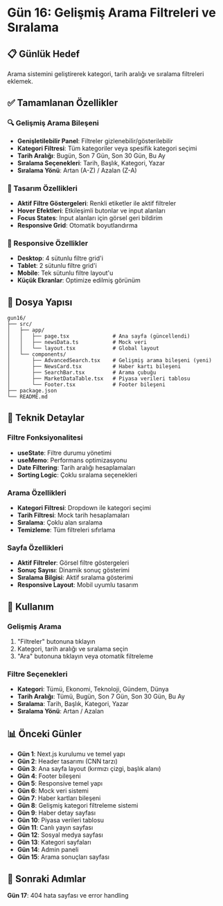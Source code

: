 # Gün 16: Gelişmiş Arama Filtreleri ve Sıralama

## 📋 Günlük Hedef
Arama sistemini geliştirerek kategori, tarih aralığı ve sıralama filtreleri eklemek.

## ✅ Tamamlanan Özellikler

### 🔍 Gelişmiş Arama Bileşeni
- **Genişletilebilir Panel**: Filtreler gizlenebilir/gösterilebilir
- **Kategori Filtresi**: Tüm kategoriler veya spesifik kategori seçimi
- **Tarih Aralığı**: Bugün, Son 7 Gün, Son 30 Gün, Bu Ay
- **Sıralama Seçenekleri**: Tarih, Başlık, Kategori, Yazar
- **Sıralama Yönü**: Artan (A-Z) / Azalan (Z-A)

### 🎨 Tasarım Özellikleri
- **Aktif Filtre Göstergeleri**: Renkli etiketler ile aktif filtreler
- **Hover Efektleri**: Etkileşimli butonlar ve input alanları
- **Focus States**: Input alanları için görsel geri bildirim
- **Responsive Grid**: Otomatik boyutlandırma

### 📱 Responsive Özellikler
- **Desktop**: 4 sütunlu filtre grid'i
- **Tablet**: 2 sütunlu filtre grid'i
- **Mobile**: Tek sütunlu filtre layout'u
- **Küçük Ekranlar**: Optimize edilmiş görünüm

## 📁 Dosya Yapısı

```
gun16/
├── src/
│   ├── app/
│   │   ├── page.tsx              # Ana sayfa (güncellendi)
│   │   ├── newsData.ts           # Mock veri
│   │   └── layout.tsx            # Global layout
│   └── components/
│       ├── AdvancedSearch.tsx    # Gelişmiş arama bileşeni (yeni)
│       ├── NewsCard.tsx          # Haber kartı bileşeni
│       ├── SearchBar.tsx         # Arama çubuğu
│       ├── MarketDataTable.tsx   # Piyasa verileri tablosu
│       └── Footer.tsx            # Footer bileşeni
├── package.json
└── README.md
```

## 🔧 Teknik Detaylar

### Filtre Fonksiyonalitesi
- **useState**: Filtre durumu yönetimi
- **useMemo**: Performans optimizasyonu
- **Date Filtering**: Tarih aralığı hesaplamaları
- **Sorting Logic**: Çoklu sıralama seçenekleri

### Arama Özellikleri
- **Kategori Filtresi**: Dropdown ile kategori seçimi
- **Tarih Filtresi**: Mock tarih hesaplamaları
- **Sıralama**: Çoklu alan sıralama
- **Temizleme**: Tüm filtreleri sıfırlama

### Sayfa Özellikleri
- **Aktif Filtreler**: Görsel filtre göstergeleri
- **Sonuç Sayısı**: Dinamik sonuç gösterimi
- **Sıralama Bilgisi**: Aktif sıralama gösterimi
- **Responsive Layout**: Mobil uyumlu tasarım

## 🚀 Kullanım

### Gelişmiş Arama
1. "Filtreler" butonuna tıklayın
2. Kategori, tarih aralığı ve sıralama seçin
3. "Ara" butonuna tıklayın veya otomatik filtreleme

### Filtre Seçenekleri
- **Kategori**: Tümü, Ekonomi, Teknoloji, Gündem, Dünya
- **Tarih Aralığı**: Tümü, Bugün, Son 7 Gün, Son 30 Gün, Bu Ay
- **Sıralama**: Tarih, Başlık, Kategori, Yazar
- **Sıralama Yönü**: Artan / Azalan

## 📊 Önceki Günler

- **Gün 1**: Next.js kurulumu ve temel yapı
- **Gün 2**: Header tasarımı (CNN tarzı)
- **Gün 3**: Ana sayfa layout (kırmızı çizgi, başlık alanı)
- **Gün 4**: Footer bileşeni
- **Gün 5**: Responsive temel yapı
- **Gün 6**: Mock veri sistemi
- **Gün 7**: Haber kartları bileşeni
- **Gün 8**: Gelişmiş kategori filtreleme sistemi
- **Gün 9**: Haber detay sayfası
- **Gün 10**: Piyasa verileri tablosu
- **Gün 11**: Canlı yayın sayfası
- **Gün 12**: Sosyal medya sayfası
- **Gün 13**: Kategori sayfaları
- **Gün 14**: Admin paneli
- **Gün 15**: Arama sonuçları sayfası

## 🎯 Sonraki Adımlar

**Gün 17**: 404 hata sayfası ve error handling
